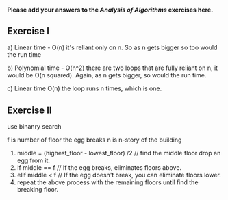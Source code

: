 #### Please add your answers to the **_Analysis of Algorithms_** exercises here.

## Exercise I

a)
Linear time - O(n) it's reliant only on n. So as n gets bigger so too would the run time

b)
Polynomial time - O(n^2) there are two loops that are fully reliant on n, it would be O(n squared). Again, as n gets bigger, so would the run time.

c)
Linear time O(n) the loop runs n times, which is one.

## Exercise II

use binanry search

f is number of floor the egg breaks n is n-story of the building

1. middle = (highest_floor - lowest_floor) /2 // find the middle floor drop an egg from it.
2. if middle == f // If the egg breaks, eliminates floors above.
3. elif middle < f // If the egg doesn't break, you can eliminate floors lower.
4. repeat the above process with the remaining floors until find the breaking floor.
